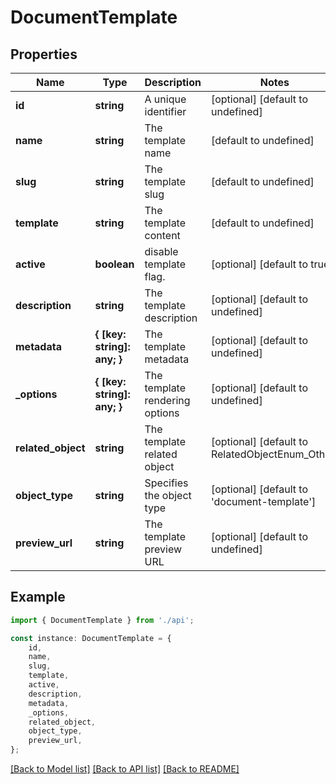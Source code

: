 # DocumentTemplate


## Properties

Name | Type | Description | Notes
------------ | ------------- | ------------- | -------------
**id** | **string** | A unique identifier | [optional] [default to undefined]
**name** | **string** | The template name | [default to undefined]
**slug** | **string** | The template slug | [default to undefined]
**template** | **string** | The template content | [default to undefined]
**active** | **boolean** | disable template flag. | [optional] [default to true]
**description** | **string** | The template description | [optional] [default to undefined]
**metadata** | **{ [key: string]: any; }** | The template metadata | [optional] [default to undefined]
**_options** | **{ [key: string]: any; }** | The template rendering options | [optional] [default to undefined]
**related_object** | **string** | The template related object | [optional] [default to RelatedObjectEnum_Other]
**object_type** | **string** | Specifies the object type | [optional] [default to 'document-template']
**preview_url** | **string** | The template preview URL | [optional] [default to undefined]

## Example

```typescript
import { DocumentTemplate } from './api';

const instance: DocumentTemplate = {
    id,
    name,
    slug,
    template,
    active,
    description,
    metadata,
    _options,
    related_object,
    object_type,
    preview_url,
};
```

[[Back to Model list]](../README.md#documentation-for-models) [[Back to API list]](../README.md#documentation-for-api-endpoints) [[Back to README]](../README.md)
